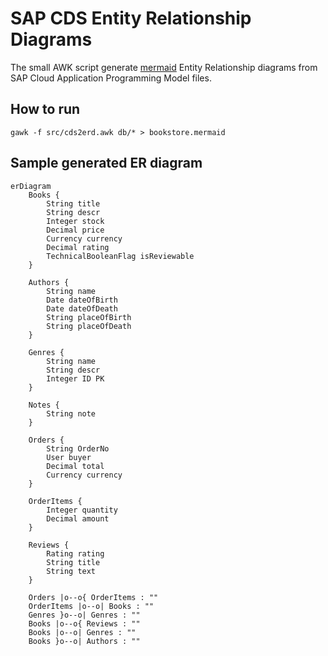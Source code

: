 # SAP CDS Entity Relationship Diagrams

The small AWK script generate [mermaid](https://mermaid.js.org/) Entity Relationship diagrams from SAP Cloud Application Programming Model files.

## How to run

```shell
gawk -f src/cds2erd.awk db/* > bookstore.mermaid
```

## Sample generated ER diagram
```mermaid
erDiagram
    Books {
        String title 
        String descr 
        Integer stock 
        Decimal price 
        Currency currency 
        Decimal rating 
        TechnicalBooleanFlag isReviewable 
    }

    Authors {
        String name 
        Date dateOfBirth 
        Date dateOfDeath 
        String placeOfBirth 
        String placeOfDeath 
    }

    Genres {
        String name 
        String descr 
        Integer ID PK
    }

    Notes {
        String note 
    }

    Orders {
        String OrderNo 
        User buyer 
        Decimal total 
        Currency currency 
    }

    OrderItems {
        Integer quantity 
        Decimal amount 
    }

    Reviews {
        Rating rating 
        String title 
        String text 
    }

    Orders |o--o{ OrderItems : ""
    OrderItems |o--o| Books : ""
    Genres }o--o| Genres : ""
    Books |o--o{ Reviews : ""
    Books |o--o| Genres : ""
    Books }o--o| Authors : ""

```
